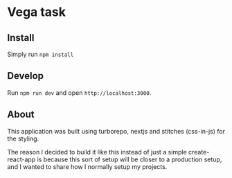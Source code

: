 # Vega task

## Install

Simply run `npm install`

## Develop

Run `npm run dev` and open `http://localhost:3000`.

## About

This application was built using turborepo, nextjs and stitches (css-in-js) for the styling.

The reason I decided to build it like this instead of just a simple create-react-app is because this sort of setup will be closer to a production setup, and I wanted to share how I normally setup my projects.

